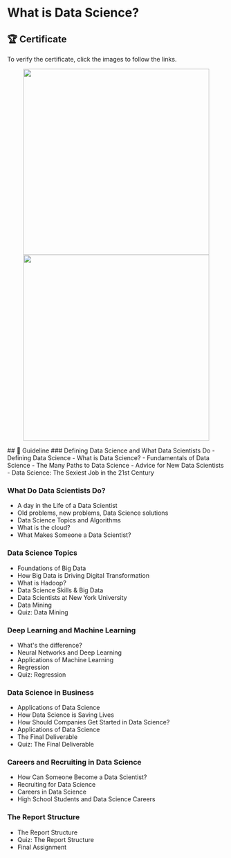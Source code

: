 # What is Data Science?
## 🏆 Certificate 
To verify the certificate, click the images to follow the links.

<p align="middle">
  <a href="https://coursera.org/share/970e6e82c30dde16533684bc2af55d90"><img src="https://github.com/wangkuanhua/IBM-Data-Science-Professional-Certificate/assets/56338617/9efbe294-964c-44a9-b1ef-6a053366d34c" height="430"></a>
  <a href="https://www.credly.com/badges/10fffe90-a6fb-4582-9cf0-b434fbe78ae2"><img src="https://github.com/wangkuanhua/IBM-Data-Science-Professional-Certificate/assets/56338617/1b61f5dc-0045-4580-8558-8c277a170431" height="430"></a>
</p>
## 📑 Guideline
### Defining Data Science and What Data Scientists Do
- Defining Data Science    
- What is Data Science?
- Fundamentals of Data Science
- The Many Paths to Data Science
- Advice for New Data Scientists
- Data Science: The Sexiest Job in the 21st Century

### What Do Data Scientists Do?
- A day in the Life of a Data Scientist
- Old problems, new problems, Data Science solutions
- Data Science Topics and Algorithms
- What is the cloud?
- What Makes Someone a Data Scientist?

### Data Science Topics   
- Foundations of Big Data
- How Big Data is Driving Digital Transformation
- What is Hadoop?
- Data Science Skills & Big Data
- Data Scientists at New York University
- Data Mining
- Quiz: Data Mining

### Deep Learning and Machine Learning
- What's the difference?
- Neural Networks and Deep Learning
- Applications of Machine Learning
- Regression
- Quiz: Regression

### Data Science in Business
- Applications of Data Science
- How Data Science is Saving Lives
- How Should Companies Get Started in Data Science?
- Applications of Data Science
- The Final Deliverable
- Quiz: The Final Deliverable

### Careers and Recruiting in Data Science
- How Can Someone Become a Data Scientist?
- Recruiting for Data Science
- Careers in Data Science
- High School Students and Data Science Careers

### The Report Structure
- The Report Structure
- Quiz: The Report Structure
- Final Assignment



